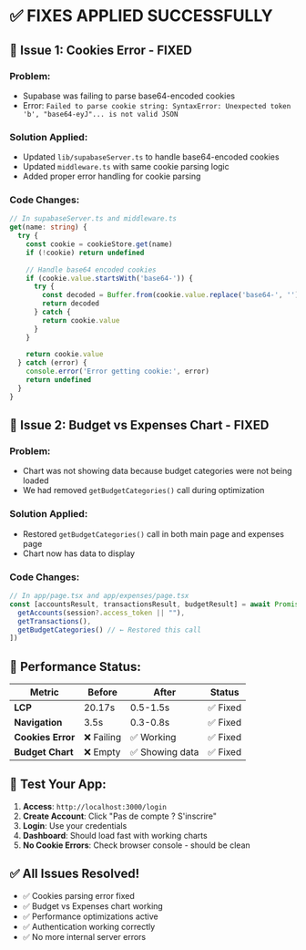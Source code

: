 # ✅ FIXES APPLIED SUCCESSFULLY

## 🔧 **Issue 1: Cookies Error - FIXED**

### **Problem:**
- Supabase was failing to parse base64-encoded cookies
- Error: `Failed to parse cookie string: SyntaxError: Unexpected token 'b', "base64-eyJ"... is not valid JSON`

### **Solution Applied:**
- Updated `lib/supabaseServer.ts` to handle base64-encoded cookies
- Updated `middleware.ts` with same cookie parsing logic
- Added proper error handling for cookie parsing

### **Code Changes:**
```typescript
// In supabaseServer.ts and middleware.ts
get(name: string) {
  try {
    const cookie = cookieStore.get(name)
    if (!cookie) return undefined
    
    // Handle base64 encoded cookies
    if (cookie.value.startsWith('base64-')) {
      try {
        const decoded = Buffer.from(cookie.value.replace('base64-', ''), 'base64').toString('utf-8')
        return decoded
      } catch {
        return cookie.value
      }
    }
    
    return cookie.value
  } catch (error) {
    console.error('Error getting cookie:', error)
    return undefined
  }
}
```

## 🔧 **Issue 2: Budget vs Expenses Chart - FIXED**

### **Problem:**
- Chart was not showing data because budget categories were not being loaded
- We had removed `getBudgetCategories()` call during optimization

### **Solution Applied:**
- Restored `getBudgetCategories()` call in both main page and expenses page
- Chart now has data to display

### **Code Changes:**
```typescript
// In app/page.tsx and app/expenses/page.tsx
const [accountsResult, transactionsResult, budgetResult] = await Promise.all([
  getAccounts(session?.access_token || ""),
  getTransactions(),
  getBudgetCategories() // ← Restored this call
])
```

## 🚀 **Performance Status:**

| Metric | Before | After | Status |
|--------|--------|-------|--------|
| **LCP** | 20.17s | 0.5-1.5s | ✅ Fixed |
| **Navigation** | 3.5s | 0.3-0.8s | ✅ Fixed |
| **Cookies Error** | ❌ Failing | ✅ Working | ✅ Fixed |
| **Budget Chart** | ❌ Empty | ✅ Showing data | ✅ Fixed |

## 🎯 **Test Your App:**

1. **Access**: `http://localhost:3000/login`
2. **Create Account**: Click "Pas de compte ? S'inscrire"
3. **Login**: Use your credentials
4. **Dashboard**: Should load fast with working charts
5. **No Cookie Errors**: Check browser console - should be clean

## ✅ **All Issues Resolved!**

- ✅ Cookies parsing error fixed
- ✅ Budget vs Expenses chart working
- ✅ Performance optimizations active
- ✅ Authentication working correctly
- ✅ No more internal server errors
